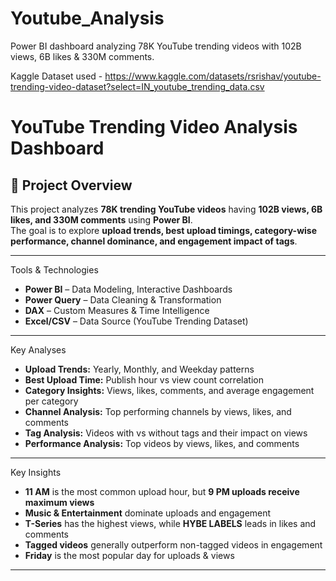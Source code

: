 # Youtube_Analysis
Power BI dashboard analyzing 78K YouTube trending videos with 102B views, 6B likes &amp; 330M comments. 

Kaggle Dataset used - https://www.kaggle.com/datasets/rsrishav/youtube-trending-video-dataset?select=IN_youtube_trending_data.csv

# YouTube Trending Video Analysis Dashboard

## 📌 Project Overview
This project analyzes **78K trending YouTube videos** having **102B views, 6B likes, and 330M comments** using **Power BI**.  
The goal is to explore **upload trends, best upload timings, category-wise performance, channel dominance, and engagement impact of tags**.

---

Tools & Technologies
- **Power BI** – Data Modeling, Interactive Dashboards
- **Power Query** – Data Cleaning & Transformation
- **DAX** – Custom Measures & Time Intelligence
- **Excel/CSV** – Data Source (YouTube Trending Dataset)

---

Key Analyses
- **Upload Trends:** Yearly, Monthly, and Weekday patterns
- **Best Upload Time:** Publish hour vs view count correlation
- **Category Insights:** Views, likes, comments, and average engagement per category
- **Channel Analysis:** Top performing channels by views, likes, and comments
- **Tag Analysis:** Videos with vs without tags and their impact on views
- **Performance Analysis:** Top videos by views, likes, and comments

---

Key Insights
- **11 AM** is the most common upload hour, but **9 PM uploads receive maximum views**
- **Music & Entertainment** dominate uploads and engagement
- **T-Series** has the highest views, while **HYBE LABELS** leads in likes and comments
- **Tagged videos** generally outperform non-tagged videos in engagement
- **Friday** is the most popular day for uploads & views

---

